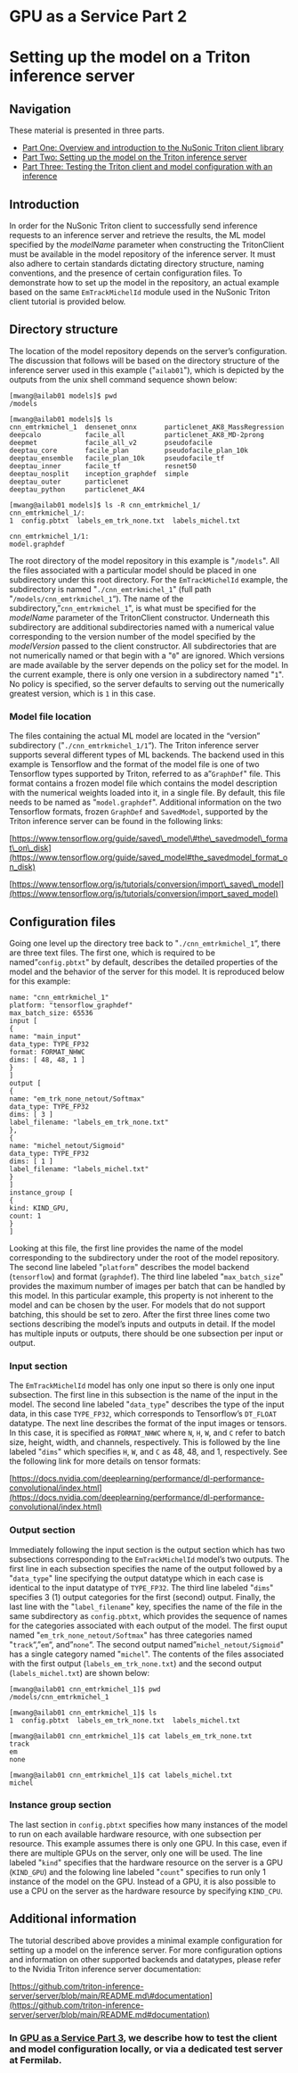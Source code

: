 GPU as a Service Part 2
====================================================

Setting up the model on a Triton inference server
========================================================================================================

Navigation
--------------------------

These material is presented in three parts.

-   [Part One: Overview and introduction to the NuSonic Triton client library](_GPU_as_a_Service_)
-   [Part Two: Setting up the model on the Triton inference server](GPU_as_a_Service_part_two)
-   [Part Three: Testing the Triton client and model configuration with an inference](GPU_as_a_Service_part_three)

Introduction
------------------------------

In order for the NuSonic Triton client to successfully send inference requests to an inference server and retrieve the results, the ML model specified by the *modelName* parameter when constructing the TritonClient must be available in the model repository of the inference server. It must also adhere to certain standards dictating directory structure, naming conventions, and the presence of certain configuration files. To demonstrate how to set up the model in the repository, an actual example based on the same `EmTrackMichelId` module used in the NuSonic Triton client tutorial is provided below.

Directory structure
--------------------------------------------

The location of the model repository depends on the server’s configuration. The discussion that follows will be based on the directory structure of the inference server used in this example ("`ailab01`"), which is depicted by the outputs from the unix shell command sequence shown below:

    [mwang@ailab01 models]$ pwd
    /models

    [mwang@ailab01 models]$ ls
    cnn_emtrkmichel_1  densenet_onnx       particlenet_AK8_MassRegression
    deepcalo           facile_all          particlenet_AK8_MD-2prong
    deepmet            facile_all_v2       pseudofacile
    deeptau_core       facile_plan         pseudofacile_plan_10k
    deeptau_ensemble   facile_plan_10k     pseudofacile_tf
    deeptau_inner      facile_tf           resnet50
    deeptau_nosplit    inception_graphdef  simple
    deeptau_outer      particlenet
    deeptau_python     particlenet_AK4

    [mwang@ailab01 models]$ ls -R cnn_emtrkmichel_1/
    cnn_emtrkmichel_1/:
    1  config.pbtxt  labels_em_trk_none.txt  labels_michel.txt

    cnn_emtrkmichel_1/1:
    model.graphdef

The root directory of the model repository in this example is "`/models`". All the files associated with a particular model should be placed in one subdirectory under this root directory. For the `EmTrackMichelId` example, the subdirectory is named "`./cnn_emtrkmichel_1`" (full path "`/models/cnn_emtrkmichel_1`“). The name of the subdirectory,”`cnn_emtrkmichel_1`", is what must be specified for the *modelName* parameter of the TritonClient constructor. Underneath this subdirectory are additional subdirectories named with a numerical value corresponding to the version number of the model specified by the *modelVersion* passed to the client constructor. All subdirectories that are not numerically named or that begin with a "`0`" are ignored. Which versions are made available by the server depends on the policy set for the model. In the current example, there is only one version in a subdirectory named "`1`". No policy is specified, so the server defaults to serving out the numerically greatest version, which is `1` in this case.

### Model file location

The files containing the actual ML model are located in the “version” subdirectory ("`./cnn_emtrkmichel_1/1`“). The Triton inference server supports several different types of ML backends. The backend used in this example is Tensorflow and the format of the model file is one of two Tensorflow types supported by Triton, referred to as a”`GraphDef`" file. This format contains a frozen model file which contains the model description with the numerical weights loaded into it, in a single file. By default, this file needs to be named as "`model.graphdef`". Additional information on the two Tensorflow formats, frozen `GraphDef` and `SavedModel`, supported by the Triton inference server can be found in the following links:

[https://www.tensorflow.org/guide/saved\_model\#the\_savedmodel\_format\_on\_disk](https://www.tensorflow.org/guide/saved_model#the_savedmodel_format_on_disk)

[https://www.tensorflow.org/js/tutorials/conversion/import\_saved\_model](https://www.tensorflow.org/js/tutorials/conversion/import_saved_model)

Configuration files
--------------------------------------------

Going one level up the directory tree back to "`./cnn_emtrkmichel_1`“, there are three text files. The first one, which is required to be named”`config.pbtxt`" by default, describes the detailed properties of the model and the behavior of the server for this model. It is reproduced below for this example:

    name: "cnn_emtrkmichel_1" 
    platform: "tensorflow_graphdef" 
    max_batch_size: 65536
    input [
    {
    name: "main_input" 
    data_type: TYPE_FP32
    format: FORMAT_NHWC
    dims: [ 48, 48, 1 ]
    }
    ]
    output [
    {
    name: "em_trk_none_netout/Softmax" 
    data_type: TYPE_FP32
    dims: [ 3 ]
    label_filename: "labels_em_trk_none.txt" 
    },
    {
    name: "michel_netout/Sigmoid" 
    data_type: TYPE_FP32
    dims: [ 1 ]
    label_filename: "labels_michel.txt" 
    }
    ]
    instance_group [
    {
    kind: KIND_GPU,
    count: 1
    }
    ]

Looking at this file, the first line provides the name of the model corresponding to the subdirectory under the root of the model repository. The second line labeled "`platform`" describes the model backend (`tensorflow`) and format (`graphdef`). The third line labeled "`max_batch_size`" provides the maximum number of images per batch that can be handled by this model. In this particular example, this property is not inherent to the model and can be chosen by the user. For models that do not support batching, this should be set to zero. After the first three lines come two sections describing the model’s inputs and outputs in detail. If the model has multiple inputs or outputs, there should be one subsection per input or output.

### Input section

The `EmTrackMichelId` model has only one input so there is only one input subsection. The first line in this subsection is the name of the input in the model. The second line labeled "`data_type`" describes the type of the input data, in this case `TYPE_FP32`, which corresponds to Tensorflow’s `DT_FLOAT` datatype. The next line describes the format of the input images or tensors. In this case, it is specified as `FORMAT_NHWC` where `N`, `H`, `W`, and `C` refer to batch size, height, width, and channels, respectively. This is followed by the line labeled "`dims`" which specifies `H`, `W`, and `C` as 48, 48, and 1, respectively. See the following link for more details on tensor formats:

[https://docs.nvidia.com/deeplearning/performance/dl-performance-convolutional/index.html](https://docs.nvidia.com/deeplearning/performance/dl-performance-convolutional/index.html)

### Output section

Immediately following the input section is the output section which has two subsections corresponding to the `EmTrackMichelId` model’s two outputs. The first line in each subsection specifies the name of the output followed by a "`data_type`" line specifying the output datatype which in each case is identical to the input datatype of `TYPE_FP32`. The third line labeled "`dims`" specifies 3 (1) output categories for the first (second) output. Finally, the last line with the "`label_filename`" key, specifies the name of the file in the same subdirectory as `config.pbtxt`, which provides the sequence of names for the categories associated with each output of the model. The first ouput named "`em_trk_none_netout/Softmax`" has three categories named "`track`“,”`em`“, and”`none`“. The second output named”`michel_netout/Sigmoid`" has a single category named "`michel`". The contents of the files associated with the first output (`labels_em_trk_none.txt`) and the second output (`labels_michel.txt`) are shown below:

    [mwang@ailab01 cnn_emtrkmichel_1]$ pwd
    /models/cnn_emtrkmichel_1

    [mwang@ailab01 cnn_emtrkmichel_1]$ ls
    1  config.pbtxt  labels_em_trk_none.txt  labels_michel.txt

    [mwang@ailab01 cnn_emtrkmichel_1]$ cat labels_em_trk_none.txt 
    track
    em
    none

    [mwang@ailab01 cnn_emtrkmichel_1]$ cat labels_michel.txt 
    michel

### Instance group section

The last section in `config.pbtxt` specifies how many instances of the model to run on each available hardware resource, with one subsection per resource. This example assumes there is only one GPU. In this case, even if there are multiple GPUs on the server, only one will be used. The line labeled "`kind`" specifies that the hardware resource on the server is a GPU (`KIND_GPU`) and the folowing line labeled "`count`" specifies to run only 1 instance of the model on the GPU. Instead of a GPU, it is also possible to use a CPU on the server as the hardware resource by specifying `KIND_CPU`.

Additional information
--------------------------------------------------

The tutorial described above provides a minimal example configuration for setting up a model on the inference server. For more configuration options and information on other supported backends and datatypes, please refer to the Nvidia Triton inference server documentation:

[https://github.com/triton-inference-server/server/blob/main/README.md\#documentation](https://github.com/triton-inference-server/server/blob/main/README.md#documentation)

### In [GPU as a Service Part 3](GPU_as_a_Service_part_three), we describe how to test the client and model configuration locally, or via a dedicated test server at Fermilab.
